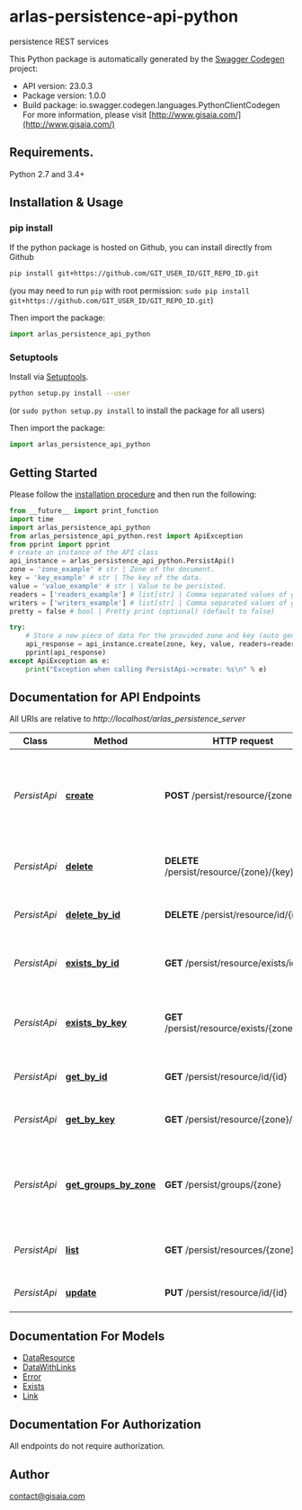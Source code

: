 # arlas-persistence-api-python
persistence REST services

This Python package is automatically generated by the [Swagger Codegen](https://github.com/swagger-api/swagger-codegen) project:

- API version: 23.0.3
- Package version: 1.0.0
- Build package: io.swagger.codegen.languages.PythonClientCodegen
For more information, please visit [http://www.gisaia.com/](http://www.gisaia.com/)

## Requirements.

Python 2.7 and 3.4+

## Installation & Usage
### pip install

If the python package is hosted on Github, you can install directly from Github

```sh
pip install git+https://github.com/GIT_USER_ID/GIT_REPO_ID.git
```
(you may need to run `pip` with root permission: `sudo pip install git+https://github.com/GIT_USER_ID/GIT_REPO_ID.git`)

Then import the package:
```python
import arlas_persistence_api_python 
```

### Setuptools

Install via [Setuptools](http://pypi.python.org/pypi/setuptools).

```sh
python setup.py install --user
```
(or `sudo python setup.py install` to install the package for all users)

Then import the package:
```python
import arlas_persistence_api_python
```

## Getting Started

Please follow the [installation procedure](#installation--usage) and then run the following:

```python
from __future__ import print_function
import time
import arlas_persistence_api_python
from arlas_persistence_api_python.rest import ApiException
from pprint import pprint
# create an instance of the API class
api_instance = arlas_persistence_api_python.PersistApi()
zone = 'zone_example' # str | Zone of the document.
key = 'key_example' # str | The key of the data.
value = 'value_example' # str | Value to be persisted.
readers = ['readers_example'] # list[str] | Comma separated values of groups authorized to read the data. (optional)
writers = ['writers_example'] # list[str] | Comma separated values of groups authorized to modify the data. (optional)
pretty = false # bool | Pretty print (optional) (default to false)

try:
    # Store a new piece of data for the provided zone and key (auto generate id).
    api_response = api_instance.create(zone, key, value, readers=readers, writers=writers, pretty=pretty)
    pprint(api_response)
except ApiException as e:
    print("Exception when calling PersistApi->create: %s\n" % e)

```

## Documentation for API Endpoints

All URIs are relative to *http://localhost/arlas_persistence_server*

Class | Method | HTTP request | Description
------------ | ------------- | ------------- | -------------
*PersistApi* | [**create**](docs/PersistApi.md#create) | **POST** /persist/resource/{zone}/{key} | Store a new piece of data for the provided zone and key (auto generate id).
*PersistApi* | [**delete**](docs/PersistApi.md#delete) | **DELETE** /persist/resource/{zone}/{key} | Delete an entry given its key and id.
*PersistApi* | [**delete_by_id**](docs/PersistApi.md#delete_by_id) | **DELETE** /persist/resource/id/{id} | Delete an entry given its key and id.
*PersistApi* | [**exists_by_id**](docs/PersistApi.md#exists_by_id) | **GET** /persist/resource/exists/id/{id} | Check the existence of an entry given its id.
*PersistApi* | [**exists_by_key**](docs/PersistApi.md#exists_by_key) | **GET** /persist/resource/exists/{zone}/{key} | Check the existence of an entry given its zone and key.
*PersistApi* | [**get_by_id**](docs/PersistApi.md#get_by_id) | **GET** /persist/resource/id/{id} | Fetch an entry given its id.
*PersistApi* | [**get_by_key**](docs/PersistApi.md#get_by_key) | **GET** /persist/resource/{zone}/{key} | Fetch an entry given its zone and key.
*PersistApi* | [**get_groups_by_zone**](docs/PersistApi.md#get_groups_by_zone) | **GET** /persist/groups/{zone} | Returns the users&#39; groups allowed to interact with the given zone.
*PersistApi* | [**list**](docs/PersistApi.md#list) | **GET** /persist/resources/{zone} | Fetch a list of data related to a zone.
*PersistApi* | [**update**](docs/PersistApi.md#update) | **PUT** /persist/resource/id/{id} | Update an existing value.


## Documentation For Models

 - [DataResource](docs/DataResource.md)
 - [DataWithLinks](docs/DataWithLinks.md)
 - [Error](docs/Error.md)
 - [Exists](docs/Exists.md)
 - [Link](docs/Link.md)


## Documentation For Authorization

 All endpoints do not require authorization.


## Author

contact@gisaia.com

